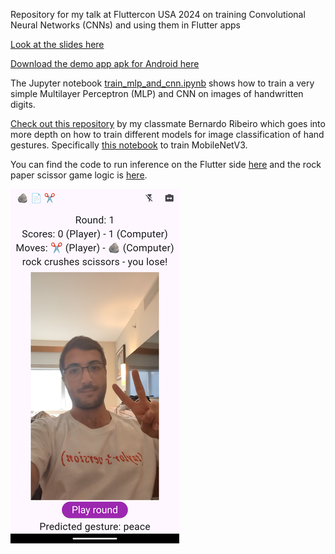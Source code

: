 Repository for my talk at Fluttercon USA 2024 on training Convolutional Neural Networks (CNNs) and using them in Flutter apps

[Look at the slides here](https://docs.google.com/presentation/d/1GIUIr9eUbxv8lC88_TspRXKUvKRqUqiBQVOTXj53jBk/edit?usp=sharing)

[Download the demo app apk for Android here](https://drive.google.com/file/d/1lYya_WIFTGu-Jdo66_Qy8HAh0nHBvXvY)

The Jupyter notebook [train_mlp_and_cnn.ipynb](train_mlp_and_cnn.ipynb) shows how to train a very simple Multilayer Perceptron (MLP) and CNN on images of handwritten digits.

[Check out this repository](https://github.com/b-rbmp/cv-gesture-recognition) by my classmate Bernardo Ribeiro which goes into more depth on how to train different models for image classification of hand gestures. Specifically [this notebook](https://github.com/b-rbmp/cv-gesture-recognition/blob/main/mobilenetv3/train.ipynb) to train MobileNetV3.

You can find the code to run inference on the Flutter side [here](rock_paper_scissors_demo_app/lib/inference.dart) and the rock paper scissor game logic is [here](rock_paper_scissors_demo_app/lib/game_logic.dart).

![Screenshot of demo app](demo_app_screenshot.png)